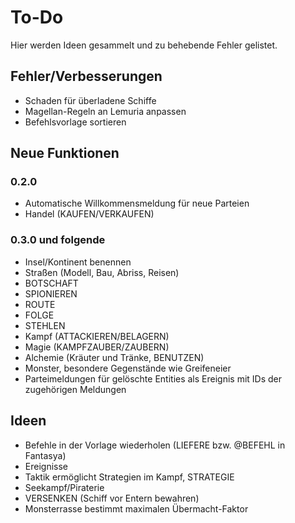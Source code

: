 # To-Do

Hier werden Ideen gesammelt und zu behebende Fehler gelistet.

## Fehler/Verbesserungen

- Schaden für überladene Schiffe
- Magellan-Regeln an Lemuria anpassen
- Befehlsvorlage sortieren

## Neue Funktionen

### 0.2.0

- Automatische Willkommensmeldung für neue Parteien
- Handel (KAUFEN/VERKAUFEN)

### 0.3.0 und folgende

- Insel/Kontinent benennen
- Straßen (Modell, Bau, Abriss, Reisen)
- BOTSCHAFT
- SPIONIEREN
- ROUTE
- FOLGE
- STEHLEN
- Kampf (ATTACKIEREN/BELAGERN)
- Magie (KAMPFZAUBER/ZAUBERN)
- Alchemie (Kräuter und Tränke, BENUTZEN)
- Monster, besondere Gegenstände wie Greifeneier
- Parteimeldungen für gelöschte Entities als Ereignis mit IDs der zugehörigen
  Meldungen

## Ideen

- Befehle in der Vorlage wiederholen (LIEFERE bzw. @BEFEHL in Fantasya)
- Ereignisse
- Taktik ermöglicht Strategien im Kampf, STRATEGIE
- Seekampf/Piraterie
- VERSENKEN (Schiff vor Entern bewahren)
- Monsterrasse bestimmt maximalen Übermacht-Faktor
